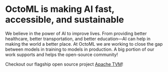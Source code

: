 # OctoML is making AI fast, accessible, and sustainable

We believe in the power of AI to improve lives. From providing better healthcare, better transportation, and better education—AI can help in making the world a better place. At OctoML we are working to close the gap between models in training to models in production. A big portion of our work supports and helps the open-source community!

Checkout our flagship open source project [Apache TVM](https://github.com/apache/tvm)!
